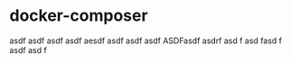 # docker-composer
asdf
asdf 
asdf asdf aesdf asdf asdf asdf ASDFasdf  asdrf asd f asd fasd f asdf asd f
